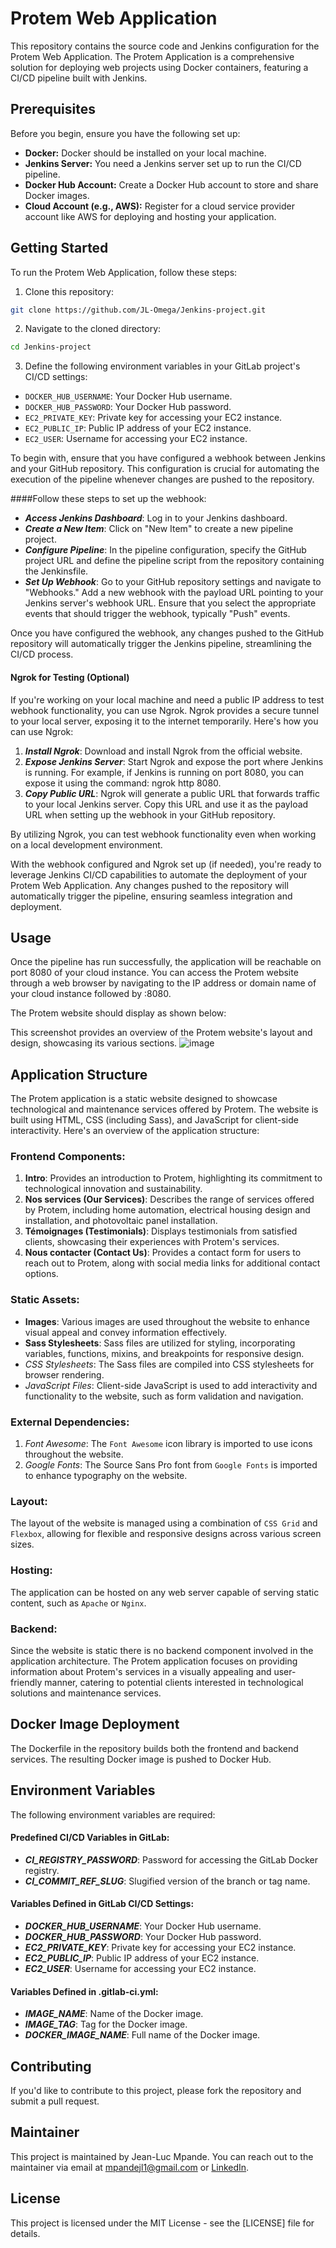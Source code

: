 # Protem Web Application

This repository contains the source code and Jenkins configuration for the Protem Web Application. The Protem Application is a comprehensive solution for deploying web projects using Docker containers, featuring a CI/CD pipeline built with Jenkins.

## Prerequisites

Before you begin, ensure you have the following set up:

- **Docker:** Docker should be installed on your local machine.
- **Jenkins Server:** You need a Jenkins server set up to run the CI/CD pipeline.
- **Docker Hub Account:** Create a Docker Hub account to store and share Docker images.
- **Cloud Account (e.g., AWS):** Register for a cloud service provider account like AWS for deploying and hosting your application.

## Getting Started

To run the Protem Web Application, follow these steps:

1. Clone this repository:

```bash
git clone https://github.com/JL-Omega/Jenkins-project.git
``` 

2. Navigate to the cloned directory:

```bash
cd Jenkins-project
```

3. Define the following environment variables in your GitLab project's CI/CD settings:


- `DOCKER_HUB_USERNAME`: Your Docker Hub username.
- `DOCKER_HUB_PASSWORD`: Your Docker Hub password.
- `EC2_PRIVATE_KEY`: Private key for accessing your EC2 instance.
- `EC2_PUBLIC_IP`: Public IP address of your EC2 instance.
- `EC2_USER`: Username for accessing your EC2 instance.

To begin with, ensure that you have configured a webhook between Jenkins and your GitHub repository. This configuration is crucial for automating the execution of the pipeline whenever changes are pushed to the repository.

####Follow these steps to set up the webhook:

- ***Access Jenkins Dashboard***: Log in to your Jenkins dashboard.
- ***Create a New Item***: Click on "New Item" to create a new pipeline project.
- ***Configure Pipeline***: In the pipeline configuration, specify the GitHub project URL and define the pipeline script from the repository containing the Jenkinsfile.
- ***Set Up Webhook***: Go to your GitHub repository settings and navigate to "Webhooks." Add a new webhook with the payload URL pointing to your Jenkins server's webhook URL. Ensure that you select the appropriate events that should trigger the webhook, typically "Push" events.

Once you have configured the webhook, any changes pushed to the GitHub repository will automatically trigger the Jenkins pipeline, streamlining the CI/CD process.

#### Ngrok for Testing (Optional)

If you're working on your local machine and need a public IP address to test webhook functionality, you can use Ngrok. Ngrok provides a secure tunnel to your local server, exposing it to the internet temporarily. Here's how you can use Ngrok:

1. ***Install Ngrok***: Download and install Ngrok from the official website.
2. ***Expose Jenkins Server***: Start Ngrok and expose the port where Jenkins is running. For example, if Jenkins is running on port 8080, you can expose it using the command: ngrok http 8080.
3. ***Copy Public URL***: Ngrok will generate a public URL that forwards traffic to your local Jenkins server. Copy this URL and use it as the payload URL when setting up the webhook in your GitHub repository.

By utilizing Ngrok, you can test webhook functionality even when working on a local development environment.

With the webhook configured and Ngrok set up (if needed), you're ready to leverage Jenkins CI/CD capabilities to automate the deployment of your Protem Web Application. Any changes pushed to the repository will automatically trigger the pipeline, ensuring seamless integration and deployment.


## Usage

Once the pipeline has run successfully, the application will be reachable on port 8080 of your cloud instance. You can access the Protem website through a web browser by navigating to the IP address or domain name of your cloud instance followed by :8080.

The Protem website should display as shown below:


This screenshot provides an overview of the Protem website's layout and design, showcasing its various sections.
![image](https://github.com/JL-Omega/Gitlab-CI-CD-Project/assets/96908472/9b6b166d-40c9-403e-9d4d-d9319be6b318)

## Application Structure

The Protem application is a static website designed to showcase technological and maintenance services offered by Protem. The website is built using HTML, CSS (including Sass), and JavaScript for client-side interactivity. Here's an overview of the application structure:

### Frontend Components:
1. **Intro**: Provides an introduction to Protem, highlighting its commitment to technological innovation and sustainability.
2. **Nos services (Our Services)**: Describes the range of services offered by Protem, including home automation, electrical housing design and installation, and photovoltaic panel installation.
3. **Témoignages (Testimonials)**: Displays testimonials from satisfied clients, showcasing their experiences with Protem's services.
4. **Nous contacter (Contact Us)**: Provides a contact form for users to reach out to Protem, along with social media links for additional contact options.

### Static Assets:

- **Images**: Various images are used throughout the website to enhance visual appeal and convey information effectively.
- **Sass Stylesheets**: Sass files are utilized for styling, incorporating variables, functions, mixins, and breakpoints for responsive design.
- *CSS Stylesheets*: The Sass files are compiled into CSS stylesheets for browser rendering.
- *JavaScript Files*: Client-side JavaScript is used to add interactivity and functionality to the website, such as form validation and navigation.

### External Dependencies:

1. *Font Awesome*: The `Font Awesome` icon library is imported to use icons throughout the website.
2. *Google Fonts*: The Source Sans Pro font from `Google Fonts` is imported to enhance typography on the website.

### Layout:

The layout of the website is managed using a combination of `CSS Grid` and `Flexbox`, allowing for flexible and responsive designs across various screen sizes.


### Hosting:

The application can be hosted on any web server capable of serving static content, such as `Apache` or `Nginx`.

### Backend:
Since the website is static there is no backend component involved in the application architecture.
The Protem application focuses on providing information about Protem's services in a visually appealing and user-friendly manner, catering to potential clients interested in technological solutions and maintenance services.

## Docker Image Deployment

The Dockerfile in the repository builds both the frontend and backend services. The resulting Docker image is pushed to Docker Hub.

## Environment Variables

The following environment variables are required:

#### Predefined CI/CD Variables in GitLab:

- ***CI_REGISTRY_PASSWORD***: Password for accessing the GitLab Docker registry.
- ***CI_COMMIT_REF_SLUG***: Slugified version of the branch or tag name.

#### Variables Defined in GitLab CI/CD Settings:

- ***DOCKER_HUB_USERNAME***: Your Docker Hub username.
- ***DOCKER_HUB_PASSWORD***: Your Docker Hub password.
- ***EC2_PRIVATE_KEY***: Private key for accessing your EC2 instance.
- ***EC2_PUBLIC_IP***: Public IP address of your EC2 instance.
- ***EC2_USER***: Username for accessing your EC2 instance.

#### Variables Defined in .gitlab-ci.yml:

- ***IMAGE_NAME***: Name of the Docker image.
- ***IMAGE_TAG***: Tag for the Docker image.
- ***DOCKER_IMAGE_NAME***: Full name of the Docker image.


## Contributing
If you'd like to contribute to this project, please fork the repository and submit a pull request.

## Maintainer

This project is maintained by Jean-Luc Mpande. You can reach out to the maintainer via email at mpandejl1@gmail.com or [LinkedIn](https://www.linkedin.com/in/jean-luc-mpande-75981a23b/).

## License

This project is licensed under the MIT License - see the [LICENSE] file for details.
